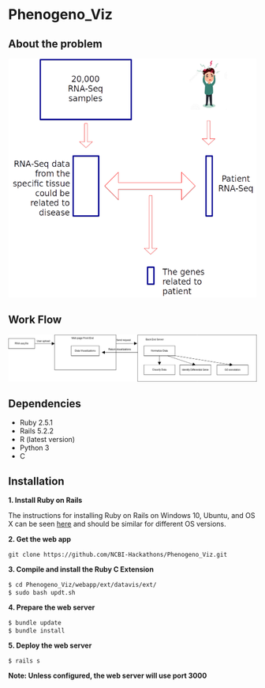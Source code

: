 # Phenogeno_Viz

## About the problem
![alt text](/images/Problem1.png)

## Work Flow
![alt text](/images/Flowchart.png)

## Dependencies

* Ruby 2.5.1
* Rails 5.2.2
* R (latest version)
* Python 3
* C

## Installation

**1. Install Ruby on Rails**

The instructions for installing Ruby on Rails on Windows 10, Ubuntu, and OS X can be seen [here](https://github.com/tbsvttr/install-ruby-and-rails) and should be similar for different OS versions.

**2. Get the web app**

    git clone https://github.com/NCBI-Hackathons/Phenogeno_Viz.git

**3. Compile and install the Ruby C Extension**

    $ cd Phenogeno_Viz/webapp/ext/datavis/ext/
    $ sudo bash updt.sh

**4. Prepare the web server**

    $ bundle update
    $ bundle install

**5. Deploy the web server**

    $ rails s

**Note: Unless configured, the web server will use port 3000**

